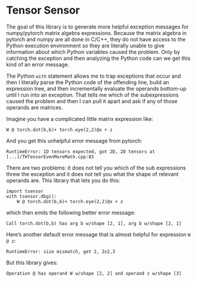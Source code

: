 # Tensor Sensor

The goal of this library is to generate more helpful exception
messages for numpy/pytorch matrix algebra expressions.  Because the
matrix algebra in pytorch and numpy are all done in C/C++, they do not
have access to the Python execution environment so they are literally
unable to give information about which Python variables caused the
problem.  Only by catching the exception and then analyzing the Python
code can we get this kind of an error message.

The Python `with` statement allows me to trap exceptions that occur
and then I literally parse the Python code of the offending line, build an
expression tree, and then incrementally evaluate the operands
bottom-up until I run into an exception. That tells me which of the
subexpressions caused the problem and then I can pull it apart and
ask if any of those operands are matrices.

Imagine you have a complicated little matrix expression like:

```
W @ torch.dot(b,b)+ torch.eye(2,2)@x + z
```

And you get this unhelpful error message from pytorch:

```
RuntimeError: 1D tensors expected, got 2D, 2D tensors at [...]/THTensorEvenMoreMath.cpp:83
```

There are two problems: it does not tell you which of the sub
expressions threw the exception and it does not tell you what the
shape of relevant operands are.  This library that lets you
do this:

```
import tsensor
with tsensor.dbg():
    W @ torch.dot(b,b)+ torch.eye(2,2)@x + z
```

which then emits the following better error message:

```
Call torch.dot(b,b) has arg b w/shape [2, 1], arg b w/shape [2, 1]
```

Here’s another default error message that is almost helpful for expression `W @ z`:

```
RuntimeError: size mismatch, get 2, 2x2,3
```

But this library gives:

```
Operation @ has operand W w/shape [2, 2] and operand z w/shape [3]
```
